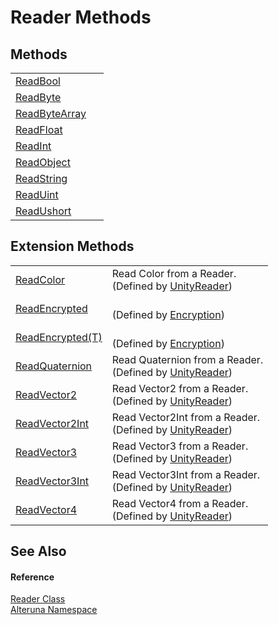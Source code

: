 # Reader Methods




## Methods
<table>
<tr>
<td><a href="M_Alteruna_Reader_ReadBool">ReadBool</a></td>
<td> </td></tr>
<tr>
<td><a href="M_Alteruna_Reader_ReadByte">ReadByte</a></td>
<td> </td></tr>
<tr>
<td><a href="M_Alteruna_Reader_ReadByteArray">ReadByteArray</a></td>
<td> </td></tr>
<tr>
<td><a href="M_Alteruna_Reader_ReadFloat">ReadFloat</a></td>
<td> </td></tr>
<tr>
<td><a href="M_Alteruna_Reader_ReadInt">ReadInt</a></td>
<td> </td></tr>
<tr>
<td><a href="M_Alteruna_Reader_ReadObject">ReadObject</a></td>
<td> </td></tr>
<tr>
<td><a href="M_Alteruna_Reader_ReadString">ReadString</a></td>
<td> </td></tr>
<tr>
<td><a href="M_Alteruna_Reader_ReadUint">ReadUint</a></td>
<td> </td></tr>
<tr>
<td><a href="M_Alteruna_Reader_ReadUshort">ReadUshort</a></td>
<td> </td></tr>
</table>

## Extension Methods
<table>
<tr>
<td><a href="M_Alteruna_UnityReader_ReadColor">ReadColor</a></td>
<td>Read Color from a Reader.<br />(Defined by <a href="T_Alteruna_UnityReader">UnityReader</a>)</td></tr>
<tr>
<td><a href="M_Alteruna_Encryption_ReadEncrypted">ReadEncrypted</a></td>
<td><br />(Defined by <a href="T_Alteruna_Encryption">Encryption</a>)</td></tr>
<tr>
<td><a href="M_Alteruna_Encryption_ReadEncrypted__1">ReadEncrypted(T)</a></td>
<td><br />(Defined by <a href="T_Alteruna_Encryption">Encryption</a>)</td></tr>
<tr>
<td><a href="M_Alteruna_UnityReader_ReadQuaternion">ReadQuaternion</a></td>
<td>Read Quaternion from a Reader.<br />(Defined by <a href="T_Alteruna_UnityReader">UnityReader</a>)</td></tr>
<tr>
<td><a href="M_Alteruna_UnityReader_ReadVector2">ReadVector2</a></td>
<td>Read Vector2 from a Reader.<br />(Defined by <a href="T_Alteruna_UnityReader">UnityReader</a>)</td></tr>
<tr>
<td><a href="M_Alteruna_UnityReader_ReadVector2Int">ReadVector2Int</a></td>
<td>Read Vector2Int from a Reader.<br />(Defined by <a href="T_Alteruna_UnityReader">UnityReader</a>)</td></tr>
<tr>
<td><a href="M_Alteruna_UnityReader_ReadVector3">ReadVector3</a></td>
<td>Read Vector3 from a Reader.<br />(Defined by <a href="T_Alteruna_UnityReader">UnityReader</a>)</td></tr>
<tr>
<td><a href="M_Alteruna_UnityReader_ReadVector3Int">ReadVector3Int</a></td>
<td>Read Vector3Int from a Reader.<br />(Defined by <a href="T_Alteruna_UnityReader">UnityReader</a>)</td></tr>
<tr>
<td><a href="M_Alteruna_UnityReader_ReadVector4">ReadVector4</a></td>
<td>Read Vector4 from a Reader.<br />(Defined by <a href="T_Alteruna_UnityReader">UnityReader</a>)</td></tr>
</table>

## See Also


#### Reference
<a href="T_Alteruna_Reader">Reader Class</a>  
<a href="N_Alteruna">Alteruna Namespace</a>  
